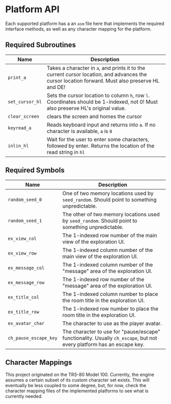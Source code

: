 # Platform API

Each supported platform has a an `asm` file here that implements the required interface methods, as well as any character mapping for the platform.

## Required Subroutines
|Name|Description|
|-|-|
|`print_a`|Takes a character in `a`, and prints it to the current cursor location, and advances the cursor location forward. Must also preserve HL and DE!|
|`set_cursor_hl`|Sets the cursor location to column `h`, row `l`. Coordinates should be 1-indexed, not 0! Must also preserve HL's original value.|
|`clear_screen`|clears the screen and homes the cursor|
|`keyread_a`|Reads keyboard input and returns into `a`. If no character is available, `a` is `0`|
|`inlin_hl`|Wait for the user to enter some characters, followed by enter. Returns the location of the read string in `hl`|

## Required Symbols
|Name|Description|
|-|-|
|`random_seed_0`|One of two memory locations used by `seed_random`. Should point to something unpredictable.|
|`random_seed_1`|The other of two memory locations used by `seed_random`. Should point to something unpredictable.|
|`ex_view_col`|The 1-indexed row number of the main view of the exploration UI.|
|`ex_view_row`|The 1-indexed column number of the main view of the exploration UI.|
|`ex_message_col`|The 1-indexed column number of the "message" area of the exploration UI.|
|`ex_message_row`|The 1-indexed row number of the "message" area of the exploration UI.|
|`ex_title_col`|The 1-indexed column number to place the room title in the exploration UI.|
|`ex_title_row`|The 1-indexed row number to place the room title in the exploration UI.|
|`ex_avatar_char`|The character to use as the player avatar.|
|`ch_pause_escape_key`|The character to use for "pause/escape" functionality. Usually `ch_escape`, but not every platform has an escape key.|

## Character Mappings

This project originated on the TRS-80 Model 100. Currently, the engine assumes a certain subset of its custom character set exists. This will eventually be less coupled to some degree, but, for now, check the character mapping files of the implemented platforms to see what is currently needed.
